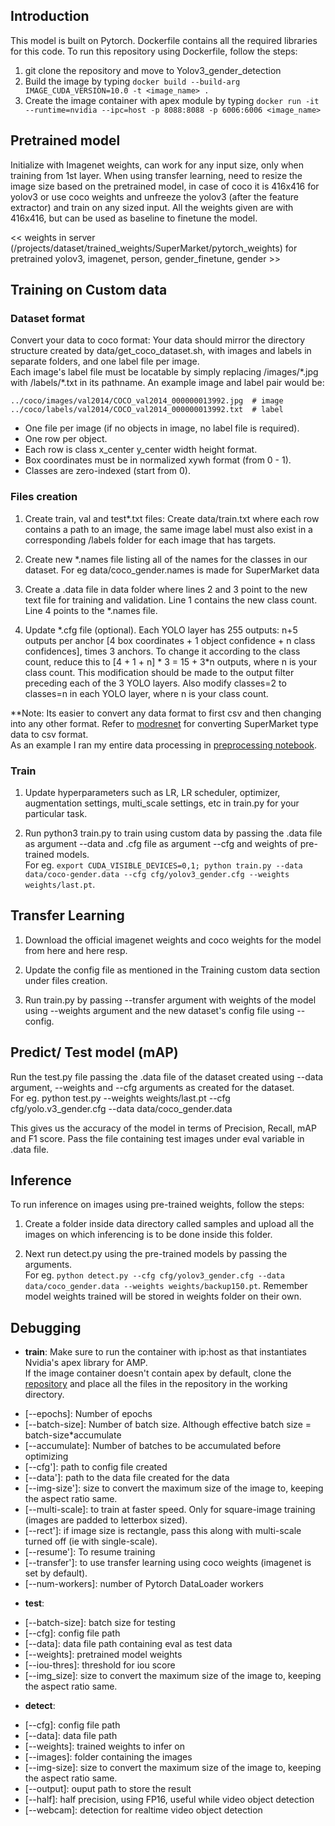 ## Introduction

This model is built on Pytorch. Dockerfile contains all the required libraries for this code. To run this repository using Dockerfile, follow the steps:
1. git clone the repository and move to Yolov3_gender_detection
2. Build the image by typing `docker build --build-arg IMAGE_CUDA_VERSION=10.0 -t <image_name> .`
3. Create the image container with apex module by typing 
       `docker run -it --runtime=nvidia --ipc=host -p 8088:8088 -p 6006:6006 <image_name>`

## Pretrained model

Initialize with Imagenet weights, can work for any input size, only when training from 1st layer. When using transfer learning, need to resize the image size based on the pretrained model, in case of coco it is 416x416 for yolov3 or use coco weights and unfreeze the yolov3 (after the feature extractor) and train on any sized input. All the weights given are with 416x416, but can be used as baseline to finetune the model.

<< weights in server (/projects/dataset/trained\_weights/SuperMarket/pytorch\_weights) for pretrained yolov3, imagenet, person, gender_finetune, gender >>

## Training on Custom data


### Dataset format
Convert your data to coco format: Your data should mirror the directory structure created by data/get_coco_dataset.sh, with images and labels in separate folders, and one label file per image. <br />
Each image's label file must be locatable by simply replacing /images/\*.jpg with /labels/\*.txt in its pathname. An example image and label pair would be:

`../coco/images/val2014/COCO_val2014_000000013992.jpg  # image` <br />
`../coco/labels/val2014/COCO_val2014_000000013992.txt  # label`

* One file per image (if no objects in image, no label file is required).
* One row per object.
* Each row is class x_center y_center width height format.
* Box coordinates must be in normalized xywh format (from 0 - 1).
* Classes are zero-indexed (start from 0).

### Files creation

1. Create train, val and test\*.txt files: Create data/train.txt where each row contains a path to an image, the same image label must also exist in a corresponding /labels folder for each image that has targets.

2. Create new \*.names file listing all of the names for the classes in our dataset. For eg data/coco_gender.names is made for SuperMarket data

3. Create a .data file in data folder where lines 2 and 3 point to the new text file for training and validation. Line 1 contains the new class count. Line 4 points to the \*.names file. 

4. Update \*.cfg file (optional). Each YOLO layer has 255 outputs: n+5 outputs per anchor [4 box coordinates + 1 object confidence + n class confidences], times 3 anchors. To change it according to the class count, reduce this to [4 + 1 + n] * 3 = 15 + 3\*n outputs, where n is your class count. This modification should be made to the output filter preceding each of the 3 YOLO layers. Also modify classes=2 to classes=n in each YOLO layer, where n is your class count.

**Note: Its easier to convert any data format to first csv and then changing into any other format. Refer to [modresnet](https://gitlab-hq.wavesemi.com/WaveAI/man_vs_woman/tree/master/modResv1.5Yolov3) for converting SuperMarket type data to csv format. <br />
As an example I ran my entire data processing in [preprocessing notebook](https://gitlab-hq.wavesemi.com/WaveAI/man_vs_woman/blob/master/Yolov3_gender_detection/Processing_data.ipynb). 

### Train
1. Update hyperparameters such as LR, LR scheduler, optimizer, augmentation settings, multi_scale settings, etc in train.py for your particular task.

2. Run python3 train.py to train using custom data by passing the .data file as argument --data and .cfg file as argument --cfg and weights of pre-trained models. <br />
For eg. `export CUDA_VISIBLE_DEVICES=0,1; python train.py --data data/coco-gender.data --cfg cfg/yolov3_gender.cfg --weights weights/last.pt`.

## Transfer Learning

1. Download the official imagenet weights and coco weights for the model from here and here resp.

2. Update the config file as mentioned in the Training custom data section under files creation.

3. Run train.py by passing --transfer argument with weights of the model using --weights argument and the new dataset's config file using --config.


## Predict/ Test model (mAP)

Run the test.py file passing the .data file of the dataset created using --data argument, --weights and --cfg arguments as created for the dataset. <br />
For eg. python test.py --weights weights/last.pt --cfg cfg/yolo.v3_gender.cfg --data data/coco_gender.data

This gives us the accuracy of the model in terms of Precision, Recall, mAP and F1 score. Pass the file containing test images under eval variable in .data file.


## Inference

To run inference on images using pre-trained weights, follow the steps:
1. Create a folder inside data directory called samples and upload all the images on which inferencing is to be done inside this folder.

2. Next run detect.py using the pre-trained models by passing the arguments. <br />
For eg. `python detect.py --cfg cfg/yolov3_gender.cfg --data data/coco_gender.data --weights weights/backup150.pt`. Remember model weights trained will be stored in weights folder on their own.


## Debugging

* **train**:  Make sure to run the container with ip:host as that instantiates Nvidia's apex library for AMP. <br />
If the image container doesn't contain apex by default, clone the [repository](https://github.com/NVIDIA/apex) and place all the files in the repository in the working directory.

 - [--epochs]: Number of epochs
 - [--batch-size]: Number of batch size. Although effective batch size = batch-size\*accumulate
 - [--accumulate]: Number of batches to be accumulated before optimizing
 - [--cfg']: path to config file created
 - [--data']: path to the data file created for the data
 - [--img-size']: size to convert the maximum size of the image to, keeping the aspect ratio same.
 - [--multi-scale]: to train at faster speed. Only for square-image training (images are padded to letterbox sized).
 - [--rect']: if image size is rectangle, pass this along with multi-scale turned off (ie with single-scale).
 - [--resume']: To resume training
 - [--transfer']: to use transfer learning using coco weights (imagenet is set by default).
 - [--num-workers]: number of Pytorch DataLoader workers
 
 
* **test**: 
 - [--batch-size]: batch size for testing
 - [--cfg]: config file path
 - [--data]: data file path containing eval as test data
 - [--weights]: pretrained model weights
 - [--iou-thres]: threshold for iou score
 - [--img_size]: size to convert the maximum size of the image to, keeping the aspect ratio same.
 
* **detect**:
 - [--cfg]: config file path
 - [--data]: data file path
 - [--weights]: trained weights to infer on
 - [--images]: folder containing the images
 - [--img-size]: size to convert the maximum size of the image to, keeping the aspect ratio same.
 - [--output]: ouput path to store the result
 - [--half]: half precision, using FP16, useful while video object detection
 - [--webcam]: detection for realtime video object detection

